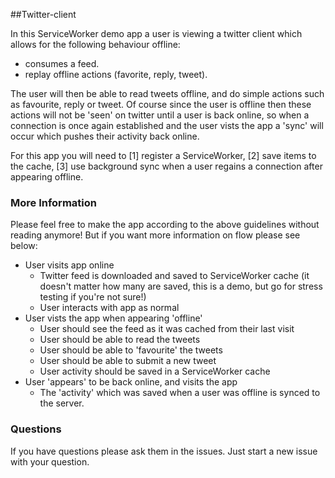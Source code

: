 ##Twitter-client

In this ServiceWorker demo app a user is viewing a twitter client which allows for the following behaviour offline:

* consumes a feed.
* replay offline actions (favorite, reply, tweet).

The user will then be able to read tweets offline, and do simple actions such as favourite, reply or tweet. Of course since the user is offline then these actions will not be 'seen' on twitter until a user is back online, so when a connection is once again established and the user vists the app a 'sync' will occur which pushes their activity back online. 

For this app you will need to [1] register a ServiceWorker, [2] save items to the cache, [3] use background sync when a user regains a connection after appearing offline.

### More Information
Please feel free to make the app according to the above guidelines without reading anymore! But if you want more information on flow please see below:

* User visits app online
  * Twitter feed is downloaded and saved to ServiceWorker cache (it doesn't matter how many are saved, this is a demo, but go for stress testing if you're not sure!)
  * User interacts with app as normal
* User vists the app when appearing 'offline'
  * User should see the feed as it was cached from their last visit
  * User should be able to read the tweets
  * User should be able to 'favourite' the tweets
  * User should be able to submit a new tweet
  * User activity should be saved in a ServiceWorker cache
* User 'appears' to be back online, and visits the app
  * The 'activity' which was saved when a user was offline is synced to the server.

### Questions 
If you have questions please ask them in the issues. Just start a new issue with your question.
